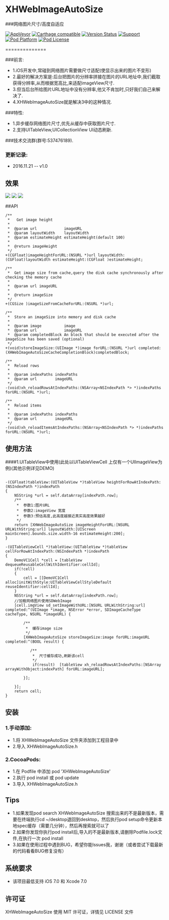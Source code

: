 
# XHWebImageAutoSize

###网络图片尺寸/高度自适应

[![AppVeyor](https://img.shields.io/appveyor/ci/gruntjs/grunt.svg?maxAge=2592000)](https://github.com/CoderZhuXH/XHWebImageAutoSize)
[![Carthage compatible](https://img.shields.io/badge/Carthage-compatible-4BC51D.svg?style=flat)](https://github.com/CoderZhuXH/XHWebImageAutoSize)
[![Version Status](https://img.shields.io/cocoapods/v/XHWebImageAutoSize.svg?style=flat)](http://cocoadocs.org/docsets/XHWebImageAutoSize)
[![Support](https://img.shields.io/badge/support-iOS%207%2B-brightgreen.svg)](https://github.com/CoderZhuXH/XHWebImageAutoSize)
[![Pod Platform](https://img.shields.io/cocoapods/p/XHWebImageAutoSize.svg?style=flat)](http://cocoadocs.org/docsets/XHWebImageAutoSize/)
[![Pod License](https://img.shields.io/cocoapods/l/XHWebImageAutoSize.svg?style=flat)](https://github.com/CoderZhuXH/XHWebImageAutoSize/blob/master/LICENSE)

==============

###前言:
*   1.iOS开发中,常碰到网络图片需要做尺寸适配(使显示出来的图片不变形)
*   2.最好的解决方案是:后台把图片的分辨率拼接在图片的URL地址中,我们截取获得分辨率,从而根据宽高比,来适配imageView尺寸.
*   3.但当后台所给图片URL地址中没有分辨率,他又不肯加时,只好我们自己来解决了.
*   4.XHWebImageAutoSize就是解决3中的这种情况.

###特性:
* 1.异步缓存网络图片尺寸,优先从缓存中获取图片尺寸.
* 2.支持UITableView,UICollectionView UI动态刷新.

###技术交流群(群号:537476189).

### 更新记录:
*    2016.11.21 -- v1.0

## 效果
![](/Demo1.png) ![](/Demo2.png) ![](/Demo3.png)

##API

```objc
/**
 *   Get image height
 *
 *  @param url            imageURL
 *  @param layoutWidth    layoutWidth
 *  @param estimateHeight estimateHeight(default 100)
 *
 *  @return imageHeight
 */
+(CGFloat)imageHeightForURL:(NSURL *)url layoutWidth:(CGFloat)layoutWidth estimateHeight:(CGFloat )estimateHeight;

/**
 *  Get image size from cache,query the disk cache synchronously after checking the memory cache
 *
 *  @param url imageURL
 *
 *  @return imageSize
 */
+(CGSize )imageSizeFromCacheForURL:(NSURL *)url;

/**
 *  Store an imageSize into memory and disk cache
 *
 *  @param image          image
 *  @param url            imageURL
 *  @param completedBlock An block that should be executed after the imageSize has been saved (optional)
 */
+(void)storeImageSize:(UIImage *)image forURL:(NSURL *)url completed:(XHWebImageAutoSizeCacheCompletionBlock)completedBlock;

/**
 *  Reload rows
 *
 *  @param indexPaths indexPaths
 *  @param url        imageURL
 */
-(void)xh_reloadRowsAtIndexPaths:(NSArray<NSIndexPath *> *)indexPaths forURL:(NSURL *)url;

/**
 *  Reload items
 *
 *  @param indexPaths indexPaths
 *  @param url        imageURL
 */
-(void)xh_reloadItemsAtIndexPaths:(NSArray<NSIndexPath *> *)indexPaths forURL:(NSURL *)url;

```
## 使用方法

####1.UITableView中使用(此处以UITableViewCell 上仅有一个UIImageView为例)(其他示例详见DEMO)
```objc
   
-(CGFloat)tableView:(UITableView *)tableView heightForRowAtIndexPath:(NSIndexPath *)indexPath
{
    NSString *url = self.dataArray[indexPath.row];
    /**
     *  参数1:图片URL
     *  参数2:imageView 宽度
     *  参数3:预估高度,此高度越接近真实高度效果越好
     */
    return [XHWebImageAutoSize imageHeightForURL:[NSURL URLWithString:url] layoutWidth:[UIScreen mainScreen].bounds.size.width-16 estimateHeight:200];
}   

-(UITableViewCell *)tableView:(UITableView *)tableView cellForRowAtIndexPath:(NSIndexPath *)indexPath
{
    DemoVC1Cell *cell = [tableView dequeueReusableCellWithIdentifier:cellId];
    if(!cell)
    {
        cell = [[DemoVC1Cell alloc]initWithStyle:UITableViewCellStyleDefault reuseIdentifier:cellId];
    }
    NSString *url = self.dataArray[indexPath.row];
    //加载网络图片使用SDWebImage
    [cell.imgView sd_setImageWithURL:[NSURL URLWithString:url] completed:^(UIImage *image, NSError *error, SDImageCacheType cacheType, NSURL *imageURL) {
        
        /**
         *  缓存image size
         */
        [XHWebImageAutoSize storeImageSize:image forURL:imageURL completed:^(BOOL result) {
            
           /**
            *  尺寸缓存成功,刷新该cell
            */
            if(result)  [tableView xh_reloadRowsAtIndexPaths:[NSArray arrayWithObject:indexPath] forURL:imageURL];
            
        }];
        
    }];
    return cell;
}
```
##  安装
### 1.手动添加:<br>
*   1.将 XHWebImageAutoSize 文件夹添加到工程目录中<br>
*   2.导入 XHWebImageAutoSize.h

### 2.CocoaPods:<br>
*   1.在 Podfile 中添加 pod 'XHWebImageAutoSize'<br>
*   2.执行 pod install 或 pod update<br>
*   3.导入 XHWebImageAutoSize.h

##  Tips
*   1.如果发现pod search XHWebImageAutoSize 搜索出来的不是最新版本，需要在终端执行cd ~/desktop退回到desktop，然后执行pod setup命令更新本地spec缓存（需要几分钟），然后再搜索就可以了
*   2.如果你发现你执行pod install后,导入的不是最新版本,请删除Podfile.lock文件,在执行一次 pod install
*   3.如果在使用过程中遇到BUG，希望你能Issues我，谢谢（或者尝试下载最新的代码看看BUG修复没有）

##  系统要求
*   该项目最低支持 iOS 7.0 和 Xcode 7.0

##  许可证
XHWebImageAutoSize 使用 MIT 许可证，详情见 LICENSE 文件